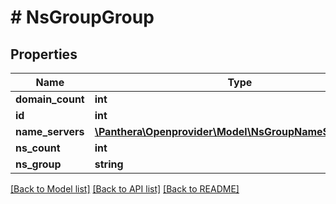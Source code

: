 # # NsGroupGroup

## Properties

Name | Type | Description | Notes
------------ | ------------- | ------------- | -------------
**domain_count** | **int** |  | [optional]
**id** | **int** |  | [optional]
**name_servers** | [**\Panthera\Openprovider\Model\NsGroupNameServersSet[]**](NsGroupNameServersSet.md) |  | [optional]
**ns_count** | **int** |  | [optional]
**ns_group** | **string** |  | [optional]

[[Back to Model list]](../../README.md#models) [[Back to API list]](../../README.md#endpoints) [[Back to README]](../../README.md)

